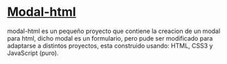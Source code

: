 # [Modal-html](https://modal-html-diegofernandoalayon.vercel.app/)
modal-html es un pequeño proyecto que contiene la creacion de un modal para html, dicho modal es un formulario, pero pude ser modificado para adaptarse a distintos proyectos, esta construido usando: HTML, CSS3 y JavaScript (puro).
